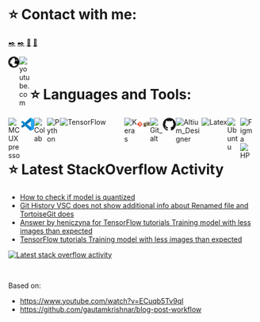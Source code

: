 # :star: Contact with me:

[:black_nib:](mailto:person@example.com)
[✒️](mailto:person@example.com)
[:memo:](https://www.google.com/)
[📝](https://www.google.com/)

[<img align="left" alt="google.com" width="22px" src="https://raw.githubusercontent.com/iconic/open-iconic/master/svg/globe.svg" />][website]
[<img align="left" alt="youtube.com" width="22px" src="https://cdn.jsdelivr.net/npm/simple-icons@v3/icons/youtube.svg" />][youtube]

<br>

# :star: Languages and Tools:

[<img align="left" alt="MCUXpresso" width="26px" src="https://mcuxpresso.nxp.com/static/icon/icon_ide.png" />][website_MCUXpresso]
[<img align="left" alt="Visual Studio Code" width="26px" src="https://raw.githubusercontent.com/github/explore/80688e429a7d4ef2fca1e82350fe8e3517d3494d/topics/visual-studio-code/visual-studio-code.png" />][website_vsc]
[<img align="left" alt="Colab" width="26px" src="https://colab.research.google.com/img/colab_favicon_256px.png" />][website_colab]
[<img align="left" alt="Python" width="26px" src="https://img.icons8.com/dusk/64/000000/python.png" />][website_python]
[<img align="left" alt="TensorFlow" width="130px" src="https://www.gstatic.com/devrel-devsite/prod/va2f579f943e40687d02fe75a771878e054c901286ea550f8e49c5efb402dac68/tensorflow/images/lockup.svg" />][website_tensorflow]
[<img align="left" alt="Keras" width="26px" src="https://upload.wikimedia.org/wikipedia/commons/thumb/a/ae/Keras_logo.svg/1200px-Keras_logo.svg.png" />][website_keras]
[<img align="left" alt="Git" width="26px" src="https://raw.githubusercontent.com/github/explore/80688e429a7d4ef2fca1e82350fe8e3517d3494d/topics/git/git.png" />][website_git]
[<img align="left" alt="Git_alt" width="26px" src="https://git-scm.com/images/logos/downloads/Git-Icon-1788C.png" />][website_git_alt]
[<img align="left" alt="GitHub" width="26px" src="https://raw.githubusercontent.com/github/explore/78df643247d429f6cc873026c0622819ad797942/topics/github/github.png" />][website_github]
[<img align="left" alt="Altium_Designer" width="52px" src="https://assets.website-files.com/5cd19234373c953dced9a059/5ce4072d367ffb442822f2d3_Logo%20Altium%20Designer.png" />][website_altium_designer]
[<img align="left" alt="Latex" width="52px" src="https://seeklogo.com/images/L/Latex-logo-5EAE2E278A-seeklogo.com.png" />][website_latex]
[<img align="left" alt="Ubuntu" width="26px" src="https://brandslogos.com/wp-content/uploads/images/large/ubuntu-logo.png" />][website_ubuntu]
[<img align="left" alt="Figma" width="26px" src="https://theme.zdassets.com/theme_assets/9325143/ec27c7adedf401a3bc21f3e389011dfad2caa67b.png" />][website_figma]
[<img align="left" alt="HP" width="26px" src="https://img.icons8.com/color/48/000000/hp.png" />][website_hp]

<br>

# :star: Latest StackOverflow Activity
<!-- STACKOVERFLOW:START -->
- [How to check if model is quantized](https://stackoverflow.com/questions/67070662/how-to-check-if-model-is-quantized)
- [Git History VSC does not show additional info about Renamed file and TortoiseGit does](https://stackoverflow.com/questions/66313529/git-history-vsc-does-not-show-additional-info-about-renamed-file-and-tortoisegit)
- [Answer by heniczyna for TensorFlow tutorials Training model with less images than expected](https://stackoverflow.com/questions/61064717/tensorflow-tutorials-training-model-with-less-images-than-expected/62129706#62129706)
- [TensorFlow tutorials Training model with less images than expected](https://stackoverflow.com/questions/61064717/tensorflow-tutorials-training-model-with-less-images-than-expected)
<!-- STACKOVERFLOW:END -->
[![Latest stack overflow activity](https://github.com/heniczyna/heniczyna/actions/workflows/stackoverflow.yml/badge.svg)](https://github.com/heniczyna/heniczyna/actions/workflows/stackoverflow.yml)

[website]: https://www.google.com/
[youtube]: https://www.youtube.com/
[website_MCUXpresso]: https://mcuxpresso.nxp.com/en/welcome
[website_vsc]: https://code.visualstudio.com/
[website_colab]: https://colab.research.google.com
[website_python]: https://www.python.org/
[website_tensorflow]: https://www.tensorflow.org/
[website_keras]: https://keras.io/
[website_git]: https://git-scm.com/
[website_git_alt]: https://git-scm.com/
[website_github]: https://github.com/
[website_altium_designer]: https://www.altium.com/altium-designer/
[website_latex]: https://www.latex-project.org/
[website_ubuntu]: https://ubuntu.com/
[website_figma]: https://www.figma.com//
[website_hp]: https://pl.wikipedia.org/wiki/Hewlett-Packard

<br>

Based on:
* https://www.youtube.com/watch?v=ECuqb5Tv9qI
* https://github.com/gautamkrishnar/blog-post-workflow
